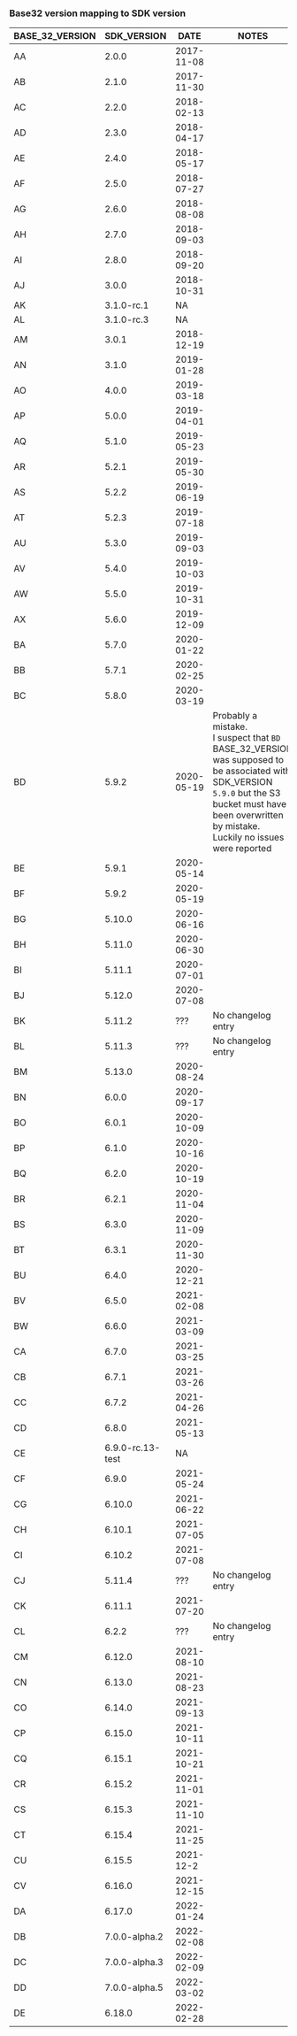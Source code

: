 ### Base32 version mapping to SDK version

| BASE_32_VERSION | SDK_VERSION      | DATE       | NOTES                                                                                                                                                                                                                |
| --------------- | ---------------- | ---------- | -------------------------------------------------------------------------------------------------------------------------------------------------------------------------------------------------------------------- |
| AA              | 2.0.0            | 2017-11-08 |                                                                                                                                                                                                                      |
| AB              | 2.1.0            | 2017-11-30 |                                                                                                                                                                                                                      |
| AC              | 2.2.0            | 2018-02-13 |                                                                                                                                                                                                                      |
| AD              | 2.3.0            | 2018-04-17 |                                                                                                                                                                                                                      |
| AE              | 2.4.0            | 2018-05-17 |                                                                                                                                                                                                                      |
| AF              | 2.5.0            | 2018-07-27 |                                                                                                                                                                                                                      |
| AG              | 2.6.0            | 2018-08-08 |                                                                                                                                                                                                                      |
| AH              | 2.7.0            | 2018-09-03 |                                                                                                                                                                                                                      |
| AI              | 2.8.0            | 2018-09-20 |                                                                                                                                                                                                                      |
| AJ              | 3.0.0            | 2018-10-31 |                                                                                                                                                                                                                      |
| AK              | 3.1.0-rc.1       | NA         |                                                                                                                                                                                                                      |
| AL              | 3.1.0-rc.3       | NA         |                                                                                                                                                                                                                      |
| AM              | 3.0.1            | 2018-12-19 |                                                                                                                                                                                                                      |
| AN              | 3.1.0            | 2019-01-28 |                                                                                                                                                                                                                      |
| AO              | 4.0.0            | 2019-03-18 |                                                                                                                                                                                                                      |
| AP              | 5.0.0            | 2019-04-01 |                                                                                                                                                                                                                      |
| AQ              | 5.1.0            | 2019-05-23 |                                                                                                                                                                                                                      |
| AR              | 5.2.1            | 2019-05-30 |                                                                                                                                                                                                                      |
| AS              | 5.2.2            | 2019-06-19 |                                                                                                                                                                                                                      |
| AT              | 5.2.3            | 2019-07-18 |                                                                                                                                                                                                                      |
| AU              | 5.3.0            | 2019-09-03 |                                                                                                                                                                                                                      |
| AV              | 5.4.0            | 2019-10-03 |                                                                                                                                                                                                                      |
| AW              | 5.5.0            | 2019-10-31 |                                                                                                                                                                                                                      |
| AX              | 5.6.0            | 2019-12-09 |                                                                                                                                                                                                                      |
| BA              | 5.7.0            | 2020-01-22 |                                                                                                                                                                                                                      |
| BB              | 5.7.1            | 2020-02-25 |                                                                                                                                                                                                                      |
| BC              | 5.8.0            | 2020-03-19 |                                                                                                                                                                                                                      |
| BD              | 5.9.2            | 2020-05-19 | Probably a mistake. <br />I suspect that `BD` BASE_32_VERSION was supposed to be associated with SDK_VERSION `5.9.0` but the S3 bucket must have been overwritten by mistake. <br /> Luckily no issues were reported |
| BE              | 5.9.1            | 2020-05-14 |                                                                                                                                                                                                                      |
| BF              | 5.9.2            | 2020-05-19 |                                                                                                                                                                                                                      |
| BG              | 5.10.0           | 2020-06-16 |                                                                                                                                                                                                                      |
| BH              | 5.11.0           | 2020-06-30 |                                                                                                                                                                                                                      |
| BI              | 5.11.1           | 2020-07-01 |                                                                                                                                                                                                                      |
| BJ              | 5.12.0           | 2020-07-08 |                                                                                                                                                                                                                      |
| BK              | 5.11.2           | ???        | No changelog entry                                                                                                                                                                                                   |
| BL              | 5.11.3           | ???        | No changelog entry                                                                                                                                                                                                   |
| BM              | 5.13.0           | 2020-08-24 |                                                                                                                                                                                                                      |
| BN              | 6.0.0            | 2020-09-17 |                                                                                                                                                                                                                      |
| BO              | 6.0.1            | 2020-10-09 |                                                                                                                                                                                                                      |
| BP              | 6.1.0            | 2020-10-16 |                                                                                                                                                                                                                      |
| BQ              | 6.2.0            | 2020-10-19 |                                                                                                                                                                                                                      |
| BR              | 6.2.1            | 2020-11-04 |                                                                                                                                                                                                                      |
| BS              | 6.3.0            | 2020-11-09 |                                                                                                                                                                                                                      |
| BT              | 6.3.1            | 2020-11-30 |                                                                                                                                                                                                                      |
| BU              | 6.4.0            | 2020-12-21 |                                                                                                                                                                                                                      |
| BV              | 6.5.0            | 2021-02-08 |                                                                                                                                                                                                                      |
| BW              | 6.6.0            | 2021-03-09 |                                                                                                                                                                                                                      |
| CA              | 6.7.0            | 2021-03-25 |                                                                                                                                                                                                                      |
| CB              | 6.7.1            | 2021-03-26 |                                                                                                                                                                                                                      |
| CC              | 6.7.2            | 2021-04-26 |                                                                                                                                                                                                                      |
| CD              | 6.8.0            | 2021-05-13 |                                                                                                                                                                                                                      |
| CE              | 6.9.0-rc.13-test | NA         |                                                                                                                                                                                                                      |
| CF              | 6.9.0            | 2021-05-24 |                                                                                                                                                                                                                      |
| CG              | 6.10.0           | 2021-06-22 |                                                                                                                                                                                                                      |
| CH              | 6.10.1           | 2021-07-05 |                                                                                                                                                                                                                      |
| CI              | 6.10.2           | 2021-07-08 |                                                                                                                                                                                                                      |
| CJ              | 5.11.4           | ???        | No changelog entry                                                                                                                                                                                                   |
| CK              | 6.11.1           | 2021-07-20 |                                                                                                                                                                                                                      |
| CL              | 6.2.2            | ???        | No changelog entry                                                                                                                                                                                                   |
| CM              | 6.12.0           | 2021-08-10 |                                                                                                                                                                                                                      |
| CN              | 6.13.0           | 2021-08-23 |                                                                                                                                                                                                                      |
| CO              | 6.14.0           | 2021-09-13 |                                                                                                                                                                                                                      |
| CP              | 6.15.0           | 2021-10-11 |                                                                                                                                                                                                                      |
| CQ              | 6.15.1           | 2021-10-21 |                                                                                                                                                                                                                      |
| CR              | 6.15.2           | 2021-11-01 |                                                                                                                                                                                                                      |
| CS              | 6.15.3           | 2021-11-10 |                                                                                                                                                                                                                      |
| CT              | 6.15.4           | 2021-11-25 |                                                                                                                                                                                                                      |
| CU              | 6.15.5           | 2021-12-2  |                                                                                                                                                                                                                      |
| CV              | 6.16.0           | 2021-12-15 |                                                                                                                                                                                                                      |
| DA              | 6.17.0           | 2022-01-24 |                                                                                                                                                                                                                      |
| DB              | 7.0.0-alpha.2    | 2022-02-08 |                                                                                                                                                                                                                      |
| DC              | 7.0.0-alpha.3    | 2022-02-09 |                                                                                                                                                                                                                      |
| DD              | 7.0.0-alpha.5    | 2022-03-02 |                                                                                                                                                                                                                      |
| DE              | 6.18.0           | 2022-02-28 |                                                                                                                                                                                                                      |
